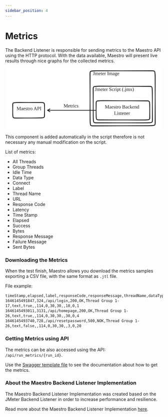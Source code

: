 ```yaml
---
sidebar_position: 4
---
```


# Metrics

The Backend Listener is responsible for sending metrics to the Maestro API using the HTTP protocol. With the data available, Maestro will present live results through nice graphs for the collected metrics.

![Diagram](../assets/metrics_backend_listener.svg)

This component is added automatically in the script therefore is not necessary any manual modification on the script.

List of metrics:

- All Threads
- Group Threads
- Idle Time
- Data Type
- Connect
- Label
- Thread Name
- URL
- Response Code
- Latency
- Time Stamp
- Elapsed
- Success
- Bytes
- Response Message
- Failure Message
- Sent Bytes

### Downloading the Metrics

When the test finish, Maestro allows you download the metrics samples exporting a CSV file, with the same format as `.jtl` file.

File example:

```csv
timeStamp,elapsed,label,responseCode,responseMessage,threadName,dataType,success,failureMessage,bytes,sentBytes,grpThreads,allThreads,URL,Latency,IdleTime,Connect
1646145491847,324,/api/login,200,OK,Thread Group 1-17,text,true,,114,0,30,30,,10,0,1
1646145493011,3131,/api/homepage,200,OK,Thread Group 1-26,text,true,,114,0,30,30,,30,0,4
1646145493740,728,/api/resetpassword,500,NOK,Thread Group 1-26,text,false,,114,0,30,30,,3,0,20
```

### Getting Metrics using API

The metrics can be also accessed using the API: `/api/run_metrics/{run_id}`.

Use the [Swagger template file](https://github.com/Farfetch/maestro/blob/master/web/api/maestro_api/swagger/template.yml) to see the documentation about how to get the metrics.

### About the Maestro Backend Listener Implementation

The Maestro Backend Listener Implementation was created based on the JMeter Backend Listener in order to increase performance and resilience.

Read more about the Maestro Backend Listener Implementation [here](https://github.com/Farfetch/maestro/tree/master/jmeter/plugins/jmeter-backendlistener-maestro).
